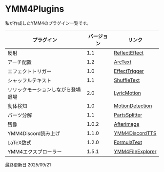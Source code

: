 # YMM4Plugins
私が作成したYMM4のプラグイン一覧です。

|プラグイン|バージョン|リンク|
|-|-|-|
|反射|1.1|[ReflectEffect](https://github.com/Dolphin-kun/ReflectEffect)|
|アーチ配置|1.2|[ArcText](https://github.com/Dolphin-kun/ArcText)|
|エフェクトトリガー|1.0|[EffectTrigger](https://github.com/Dolphin-kun/EffectTrigger)|
|シャッフルテキスト|1.1|[ShuffleText](https://github.com/Dolphin-kun/ShuffleText)|
|リリックモーションしながら登場退場|2.0|[LyricMotion](https://github.com/Dolphin-kun/LyricMotion)|
|動体検知|1.0|[MotionDetection](https://github.com/Dolphin-kun/MotionDetection)|
|パーツ分解|1.1|[PartsSplitter](https://github.com/Dolphin-kun/PartsSplitter)|
|残像|1.0.2|[Afterimage](https://github.com/Dolphin-kun/Afterimage)|
|YMM4Discord読み上げ|1.1.0|[YMM4DiscordTTS](https://github.com/Dolphin-kun/YMM4DiscordTTS)|
|LaTeX数式|1.2.0|[FormulaText](https://github.com/Dolphin-kun/FormulaText)|
|YMM4エクスプローラー|1.5.1|[YMM4FileExplorer](https://github.com/Dolphin-kun/YMM4FileExplorer)|

最終更新日
2025/09/21
